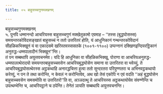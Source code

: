 ```yaml
---
title: ०५ बाहुसच्‍चगुणमक्खनम्

---
```

बाहुसच्‍चगुणमक्खनम्  
५. पुनपि धम्मानन्दो आचरियस्स बाहुसच्‍चगुणं मक्खेतुकामो एवमाह – ‘‘तस्स (बुद्धघोसस्स) समयन्तरकोविदसङ्खातं बाहुसच्‍चं न ततो उत्तरितरं होति, यं आधुनिकानं गन्थन्तरकोविदानं सीहळिकभिक्खूनं यं वा एकादसमे खरिस्तवस्ससतके (१००१-११००) उप्पन्‍नानं दक्खिणइन्दियरट्ठिकानं अनुरुद्ध-धम्मपालादीनं भिक्खून’’न्ति।  
तं पन सब्बथापि अयुत्तवचनमेव। यदि हि आधुनिका वा सीहळिकभिक्खू, पोराणा वा आचरियअनुरुद्ध-धम्मपालत्थेरादयो समयन्तरबाहुसच्‍चवसेन आचरियबुद्धघोसेन समाना वा उत्तरितरा वा भवेय्युं, ते आचरियबुद्धघोसत्थेरस्स अट्ठकथाहि अनारद्धचित्ता हुत्वा ततो सुन्दरतरा परिपुण्णतरा च अभिनवट्ठकथायो करेय्युं, न पन ते तथा करोन्ति, न केवलं न करोन्तियेव, अथ खो तेसं एकोपि न एवं वदति ‘‘अहं बुद्धघोसेन बाहुसच्‍चवसेन समसमोति वा उत्तरितरो’’ति वा, अञ्‍ञदत्थु ते आचरियस्स अट्ठकथायोयेव संवण्णेन्ति च उपत्थम्भेन्ति च, आचरियट्ठाने च ठपेन्ति। तेनेतं ञायति सब्बथापि अयुत्तवचनन्ति।  